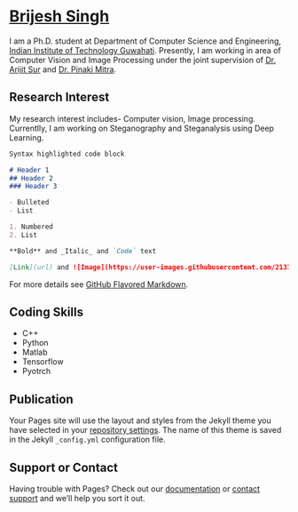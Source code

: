 # [Brijesh Singh](https://iitg.ac.in/stud/brijesh.singh)

I am a Ph.D. student at Department of Computer Science and Engineering, [Indian Institute of Technology Guwahati](https://www.iitg.ac.in/cse/). Presently, I am working in area of Computer Vision and Image Processing under the joint supervision of [Dr. Arijit Sur](https://www.iitg.ac.in/arijit/) and [Dr. Pinaki Mitra](https://www.iitg.ac.in/cse/internet-pages/pinaki).
## Research Interest

My research interest includes- Computer vision, Image processing. Currentlly, I am working on Steganography and Steganalysis using Deep Learning.

```markdown
Syntax highlighted code block

# Header 1
## Header 2
### Header 3

- Bulleted
- List

1. Numbered
2. List

**Bold** and _Italic_ and `Code` text

[Link](url) and ![Image](https://user-images.githubusercontent.com/21377671/63642788-45dc7700-c6b4-11e9-97c5-017b457d1b75.png)
```

For more details see [GitHub Flavored Markdown](https://guides.github.com/features/mastering-markdown/).

## Coding Skills
- C++ 
- Python 
- Matlab
- Tensorflow
- Pyotrch

## Publication

Your Pages site will use the layout and styles from the Jekyll theme you have selected in your [repository settings](https://github.com/brijeshiitg/brijeshiitg.github.io/settings). The name of this theme is saved in the Jekyll `_config.yml` configuration file.

## Support or Contact

Having trouble with Pages? Check out our [documentation](https://help.github.com/categories/github-pages-basics/) or [contact support](https://github.com/contact) and we’ll help you sort it out.

